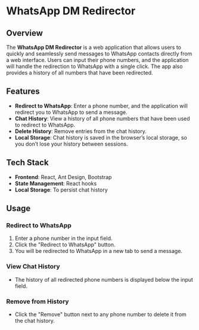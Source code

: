 # WhatsApp DM Redirector

## Overview

The **WhatsApp DM Redirector** is a web application that allows users to quickly and seamlessly send messages to WhatsApp contacts directly from a web interface. Users can input their phone numbers, and the application will handle the redirection to WhatsApp with a single click. The app also provides a history of all numbers that have been redirected.

## Features

- **Redirect to WhatsApp**: Enter a phone number, and the application will redirect you to WhatsApp to send a message.
- **Chat History**: View a history of all phone numbers that have been used to redirect to WhatsApp.
- **Delete History**: Remove entries from the chat history.
- **Local Storage**: Chat history is saved in the browser’s local storage, so you don’t lose your history between sessions.

## Tech Stack

- **Frontend**: React, Ant Design, Bootstrap
- **State Management**: React hooks
- **Local Storage**: To persist chat history


## Usage

### Redirect to WhatsApp

1. Enter a phone number in the input field.
2. Click the "Redirect to WhatsApp" button.
3. You will be redirected to WhatsApp in a new tab to send a message.

### View Chat History

- The history of all redirected phone numbers is displayed below the input field.

### Remove from History

- Click the "Remove" button next to any phone number to delete it from the chat history.
